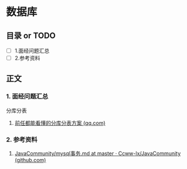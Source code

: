 # 数据库
## 目录 or TODO
- [ ] 1.面经问题汇总
- [ ] 2.参考资料
## 正文

### 1. 面经问题汇总

分库分表

1. [前任都能看懂的分库分表方案 (qq.com)](https://mp.weixin.qq.com/s/mwxG0UNZnW8xNNdg7gSSnQ)

### 2. 参考资料

1. [JavaCommunity/mysql事务.md at master · Ccww-lx/JavaCommunity (github.com)](https://github.com/Ccww-lx/JavaCommunity/blob/master/doc/javabase/sql/mysql/mysql事务.md)

